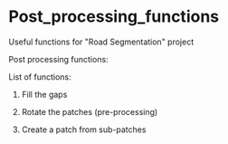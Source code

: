 # Post_processing_functions
Useful functions for "Road Segmentation" project


Post processing functions:

List of functions:


1) Fill the gaps

2) Rotate the patches (pre-processing)

3) Create a patch from sub-patches
